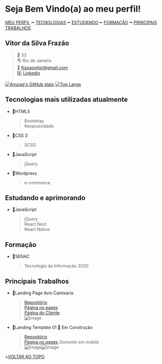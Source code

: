 <h2 id="home"></h2>

# Seja Bem Vindo(a) ao meu perfil!

[MEU PERFIL](#nome)  :heavy_minus_sign:  [TECNOLOGIAS](#tecUtilizadas) :heavy_minus_sign:  [ESTUDANDO](#estudando)  :heavy_minus_sign:  [FORMAÇÃO](#formacao) :heavy_minus_sign: [PRINCIPAIS TRABALHOS](#trabalhos)

<h2 id="nome"></h2>

## Vitor da Silva Frazão
> :older_man: 33
> <br>
> :earth_americas: Rio de Janeiro
> <br>
> 	:e-mail: frazaovitor@gmail.com
> <br>
> :hash: [Linkedin](https://www.linkedin.com/in/vitor-frazão)


[![Anurag's GitHub stats](https://github-readme-stats.vercel.app/api?username=frazaovitor)](https://github.com/anuraghazra/github-readme-stats) [![Top Langs](https://github-readme-stats.vercel.app/api/top-langs/?username=frazaovitor&layout=compact)](https://github.com/anuraghazra/github-readme-stats)

<h2 id="tecUtilizadas"></h2>

## Tecnologias mais utilizadas atualmente
 - :file_folder:HTML5
    > Bootstrap
    > <br>
    > Resposividade

 - :file_folder:CSS 3 
    > SCSS

 - :file_folder:JavaScript 
    > jQuery 

 - :file_folder:Wordpress
    > e-commerce

<h2 id="estudando"></h2>

## Estudando e aprimorando
 - :file_folder:JavaScript 
    > jQuery
    > <br>
    > React Next
    > <br>
    > React Native

<h2 id="formacao"></h2>

## Formação
  - :file_folder:SENAC
     >Tecnologia da Informação 2020

<h2 id="trabalhos"></h2>

## Principais Trabalhos
 - :file_folder:Landing Page Avix Camisaria
    >[Repositório](https://github.com/frazaovitor/Projeto-AVIX)
    > <br>
    > [Página no pages](https://frazaovitor.github.io/Projeto-AVIX/)
    > <br>
    > [Página do Cliente](https://www.avix.tk/)
    > <br>
 ![image](https://user-images.githubusercontent.com/51264703/128527386-c8f37c79-c0d6-4b12-9ba2-5cd5df7b0462.png)

 - :file_folder:Landing Template 01 :construction: Em Construção
    > [Repositório](https://github.com/frazaovitor/template01)
    > <br>
    > [Página no pages](https://frazaovitor.github.io/template01/) *Somente em mobile*
    > <br>
    > ![image](https://user-images.githubusercontent.com/51264703/128525309-d5a91614-fd5c-4473-a4b4-0827829fc8b8.png)![image](https://user-images.githubusercontent.com/51264703/128525410-98e4a9a3-1e5e-403b-b015-d20fac5c96fa.png)

:top:[VOLTAR AO TOPO](#home)
